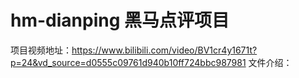 # hm-dianping 黑马点评项目
项目视频地址：https://www.bilibili.com/video/BV1cr4y1671t?p=24&vd_source=d0555c09761d940b10ff724bbc987981
文件介绍：

